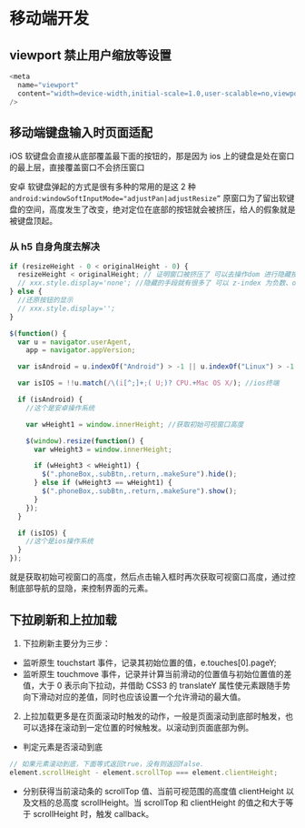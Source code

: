 # 移动端开发

## viewport 禁止用户缩放等设置

```js
<meta
  name="viewport"
  content="width=device-width,initial-scale=1.0,user-scalable=no,viewport-fit=cover"
/>
```

## 移动端键盘输入时页面适配

iOS 软键盘会直接从底部覆盖最下面的按钮的，那是因为 ios 上的键盘是处在窗口的最上层，直接覆盖窗口不会挤压窗口

安卓 软键盘弹起的方式是很有多种的常用的是这 2 种 `android:windowSoftInputMode="adjustPan|adjustResize”`
原窗口为了留出软键盘的空间，高度发生了改变，绝对定位在底部的按钮就会被挤压，给人的假象就是被键盘顶起。

### 从 h5 自身角度去解决

```js
if (resizeHeight - 0 < originalHeight - 0) {
  resizeHeight < originalHeight; // 证明窗口被挤压了 可以去操作dom 进行隐藏按钮
  // xxx.style.display='none'; //隐藏的手段就有很多了 可以 z-index 为负数、opacity 透明度等等
} else {
  //还原按钮的显示
  // xxx.style.display='';
}
```

```js
$(function() {
  var u = navigator.userAgent,
    app = navigator.appVersion;

  var isAndroid = u.indexOf("Android") > -1 || u.indexOf("Linux") > -1; //g

  var isIOS = !!u.match(/\(i[^;]+;( U;)? CPU.+Mac OS X/); //ios终端

  if (isAndroid) {
    //这个是安卓操作系统

    var wHeight1 = window.innerHeight; //获取初始可视窗口高度

    $(window).resize(function() {
      var wHeight3 = window.innerHeight;

      if (wHeight3 < wHeight1) {
        $(".phoneBox,.subBtn,.return,.makeSure").hide();
      } else if (wHeight3 == wHeight1) {
        $(".phoneBox,.subBtn,.return,.makeSure").show();
      }
    });
  }

  if (isIOS) {
    //这个是ios操作系统
  }
});
```

就是获取初始可视窗口的高度，然后点击输入框时再次获取可视窗口高度，通过控制底部导航的显隐，来控制界面的元素。

## 下拉刷新和上拉加载

1. 下拉刷新主要分为三步：

- 监听原生 touchstart 事件，记录其初始位置的值，e.touches[0].pageY;
- 监听原生 touchmove 事件，记录并计算当前滑动的位置值与初始位置值的差值，大于 0 表示向下拉动，并借助 CSS3 的 translateY 属性使元素跟随手势向下滑动对应的差值，同时也应该设置一个允许滑动的最大值。

2. 上拉加载更多是在页面滚动时触发的动作，一般是页面滚动到底部时触发，也可以选择在滚动到一定位置的时候触发。以滚动到页面底部为例。

- 判定元素是否滚动到底

```js
// 如果元素滚动到底，下面等式返回true，没有则返回false.
element.scrollHeight - element.scrollTop === element.clientHeight;
```

- 分别获得当前滚动条的 scrollTop 值、当前可视范围的高度值 clientHeight 以及文档的总高度 scrollHeight。当 scrollTop 和 clientHeight 的值之和大于等于 scrollHeight 时，触发 callback。
